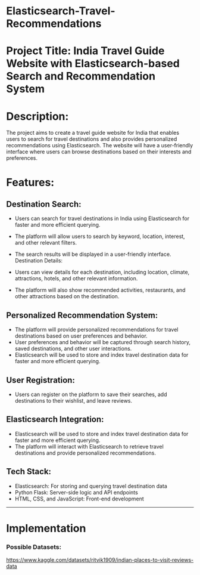 # Elasticsearch-Travel-Recommendations

# Project Title: India Travel Guide Website with Elasticsearch-based Search and Recommendation System

# Description:

The project aims to create a travel guide website for India that enables users to search for travel destinations and also provides personalized recommendations using Elasticsearch. The website will have a user-friendly interface where users can browse destinations based on their interests and preferences.

# Features:

## Destination Search:

- Users can search for travel destinations in India using Elasticsearch for faster and more efficient querying.
- The platform will allow users to search by keyword, location, interest, and other relevant filters.
- The search results will be displayed in a user-friendly interface.
Destination Details:

- Users can view details for each destination, including location, climate, attractions, hotels, and other relevant information.
- The platform will also show recommended activities, restaurants, and other attractions based on the destination.

## Personalized Recommendation System:

- The platform will provide personalized recommendations for travel destinations based on user preferences and behavior.
- User preferences and behavior will be captured through search history, saved destinations, and other user interactions.
- Elasticsearch will be used to store and index travel destination data for faster and more efficient querying.

## User Registration:

- Users can register on the platform to save their searches, add destinations to their wishlist, and leave reviews.

## Elasticsearch Integration:

- Elasticsearch will be used to store and index travel destination data for faster and more efficient querying.
- The platform will interact with Elasticsearch to retrieve travel destinations and provide personalized recommendations.

## Tech Stack:

- Elasticsearch: For storing and querying travel destination data
- Python Flask: Server-side logic and API endpoints
- HTML, CSS, and JavaScript: Front-end development
---
# Implementation

### Possible Datasets:
https://www.kaggle.com/datasets/ritvik1909/indian-places-to-visit-reviews-data
